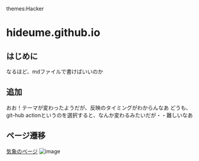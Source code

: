 themes:Hacker
# hideume.github.io
## はじめに
なるほど、mdファイルで書けばいいのか
## 追加
おお！テーマが変わったようだが、反映のタイミングがわからんなあ
どうも、git-hub actionというのを選択すると、なんか変わるみたいだが・・難しいなあ
## ページ遷移
[気象のページ](https://hideume.guthub.io/wether.md)
![image](https://user-images.githubusercontent.com/17642227/213900202-013ce792-cdde-4331-8843-a30f4addf60d.png)
